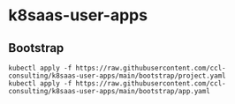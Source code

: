 # k8saas-user-apps

## Bootstrap

```shell
kubectl apply -f https://raw.githubusercontent.com/ccl-consulting/k8saas-user-apps/main/bootstrap/project.yaml
kubectl apply -f https://raw.githubusercontent.com/ccl-consulting/k8saas-user-apps/main/bootstrap/app.yaml
```

